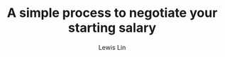 ---
title: A simple process to negotiate your starting salary
publication: lewis-lin.com
article_url: https://www.lewis-lin.com/blog/2016/10/13/a-simple-process-to-negotiate-your-starting-salary
author: Lewis Lin
publication_date: 10-13-2016
---